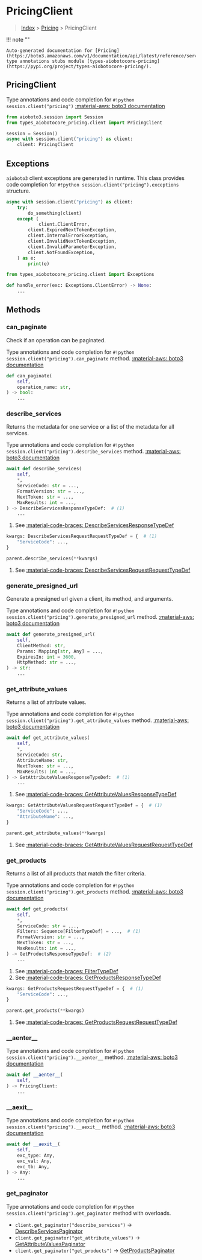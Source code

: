 # PricingClient

> [Index](../README.md) > [Pricing](./README.md) > PricingClient

!!! note ""

    Auto-generated documentation for [Pricing](https://boto3.amazonaws.com/v1/documentation/api/latest/reference/services/pricing.html#Pricing)
    type annotations stubs module [types-aiobotocore-pricing](https://pypi.org/project/types-aiobotocore-pricing/).

## PricingClient

Type annotations and code completion for `#!python session.client("pricing")`
[:material-aws: boto3 documentation](https://boto3.amazonaws.com/v1/documentation/api/latest/reference/services/pricing.html#Pricing.Client)

```python title="Usage example"
from aioboto3.session import Session
from types_aiobotocore_pricing.client import PricingClient

session = Session()
async with session.client("pricing") as client:
    client: PricingClient
```

## Exceptions


`aioboto3` client exceptions are generated in runtime.
This class provides code completion for `#!python session.client("pricing").exceptions` structure.

```python title="Usage example"
async with session.client("pricing") as client:
    try:
        do_something(client)
    except (
            client.ClientError,
        client.ExpiredNextTokenException,
        client.InternalErrorException,
        client.InvalidNextTokenException,
        client.InvalidParameterException,
        client.NotFoundException,
    ) as e:
        print(e)
```

```python title="Type checking example"
from types_aiobotocore_pricing.client import Exceptions

def handle_error(exc: Exceptions.ClientError) -> None:
    ...
```


## Methods


### can\_paginate

Check if an operation can be paginated.

Type annotations and code completion for `#!python session.client("pricing").can_paginate` method.
[:material-aws: boto3 documentation](https://boto3.amazonaws.com/v1/documentation/api/latest/reference/services/pricing.html#Pricing.Client.can_paginate)

```python title="Method definition"
def can_paginate(
    self,
    operation_name: str,
) -> bool:
    ...
```


### describe\_services

Returns the metadata for one service or a list of the metadata for all services.

Type annotations and code completion for `#!python session.client("pricing").describe_services` method.
[:material-aws: boto3 documentation](https://boto3.amazonaws.com/v1/documentation/api/latest/reference/services/pricing.html#Pricing.Client.describe_services)

```python title="Method definition"
await def describe_services(
    self,
    *,
    ServiceCode: str = ...,
    FormatVersion: str = ...,
    NextToken: str = ...,
    MaxResults: int = ...,
) -> DescribeServicesResponseTypeDef:  # (1)
    ...
```

1. See [:material-code-braces: DescribeServicesResponseTypeDef](./type_defs.md#describeservicesresponsetypedef) 


```python title="Usage example with kwargs"
kwargs: DescribeServicesRequestRequestTypeDef = {  # (1)
    "ServiceCode": ...,
}

parent.describe_services(**kwargs)
```

1. See [:material-code-braces: DescribeServicesRequestRequestTypeDef](./type_defs.md#describeservicesrequestrequesttypedef) 

### generate\_presigned\_url

Generate a presigned url given a client, its method, and arguments.

Type annotations and code completion for `#!python session.client("pricing").generate_presigned_url` method.
[:material-aws: boto3 documentation](https://boto3.amazonaws.com/v1/documentation/api/latest/reference/services/pricing.html#Pricing.Client.generate_presigned_url)

```python title="Method definition"
await def generate_presigned_url(
    self,
    ClientMethod: str,
    Params: Mapping[str, Any] = ...,
    ExpiresIn: int = 3600,
    HttpMethod: str = ...,
) -> str:
    ...
```


### get\_attribute\_values

Returns a list of attribute values.

Type annotations and code completion for `#!python session.client("pricing").get_attribute_values` method.
[:material-aws: boto3 documentation](https://boto3.amazonaws.com/v1/documentation/api/latest/reference/services/pricing.html#Pricing.Client.get_attribute_values)

```python title="Method definition"
await def get_attribute_values(
    self,
    *,
    ServiceCode: str,
    AttributeName: str,
    NextToken: str = ...,
    MaxResults: int = ...,
) -> GetAttributeValuesResponseTypeDef:  # (1)
    ...
```

1. See [:material-code-braces: GetAttributeValuesResponseTypeDef](./type_defs.md#getattributevaluesresponsetypedef) 


```python title="Usage example with kwargs"
kwargs: GetAttributeValuesRequestRequestTypeDef = {  # (1)
    "ServiceCode": ...,
    "AttributeName": ...,
}

parent.get_attribute_values(**kwargs)
```

1. See [:material-code-braces: GetAttributeValuesRequestRequestTypeDef](./type_defs.md#getattributevaluesrequestrequesttypedef) 

### get\_products

Returns a list of all products that match the filter criteria.

Type annotations and code completion for `#!python session.client("pricing").get_products` method.
[:material-aws: boto3 documentation](https://boto3.amazonaws.com/v1/documentation/api/latest/reference/services/pricing.html#Pricing.Client.get_products)

```python title="Method definition"
await def get_products(
    self,
    *,
    ServiceCode: str = ...,
    Filters: Sequence[FilterTypeDef] = ...,  # (1)
    FormatVersion: str = ...,
    NextToken: str = ...,
    MaxResults: int = ...,
) -> GetProductsResponseTypeDef:  # (2)
    ...
```

1. See [:material-code-braces: FilterTypeDef](./type_defs.md#filtertypedef) 
2. See [:material-code-braces: GetProductsResponseTypeDef](./type_defs.md#getproductsresponsetypedef) 


```python title="Usage example with kwargs"
kwargs: GetProductsRequestRequestTypeDef = {  # (1)
    "ServiceCode": ...,
}

parent.get_products(**kwargs)
```

1. See [:material-code-braces: GetProductsRequestRequestTypeDef](./type_defs.md#getproductsrequestrequesttypedef) 

### \_\_aenter\_\_



Type annotations and code completion for `#!python session.client("pricing").__aenter__` method.
[:material-aws: boto3 documentation](https://boto3.amazonaws.com/v1/documentation/api/latest/reference/services/pricing.html#Pricing.Client.__aenter__)

```python title="Method definition"
await def __aenter__(
    self,
) -> PricingClient:
    ...
```


### \_\_aexit\_\_



Type annotations and code completion for `#!python session.client("pricing").__aexit__` method.
[:material-aws: boto3 documentation](https://boto3.amazonaws.com/v1/documentation/api/latest/reference/services/pricing.html#Pricing.Client.__aexit__)

```python title="Method definition"
await def __aexit__(
    self,
    exc_type: Any,
    exc_val: Any,
    exc_tb: Any,
) -> Any:
    ...
```




### get_paginator

Type annotations and code completion for `#!python session.client("pricing").get_paginator` method with overloads.

- `client.get_paginator("describe_services")` -> [DescribeServicesPaginator](./paginators.md#describeservicespaginator)
- `client.get_paginator("get_attribute_values")` -> [GetAttributeValuesPaginator](./paginators.md#getattributevaluespaginator)
- `client.get_paginator("get_products")` -> [GetProductsPaginator](./paginators.md#getproductspaginator)



